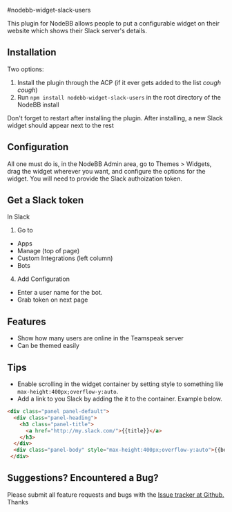 #nodebb-widget-slack-users

This plugin for NodeBB allows people to put a configurable widget on their website which shows their Slack server's details.

## Installation
 
Two options:

 1.  Install the plugin through the ACP (if it ever gets added to the list *cough cough*)
 2.  Run `npm install nodebb-widget-slack-users` in the root directory of the NodeBB install

Don't forget to restart after installing the plugin. After installing, a new Slack widget should appear next to the rest

## Configuration
All one must do is, in the NodeBB Admin area, go to Themes > Widgets, drag the widget wherever you want, and configure the options for the widget.  You will need to provide the Slack authoization token.

## Get a Slack token

In Slack

1. Go to
  * Apps
  * Manage (top of page)
  * Custom Integrations (left column)
  * Bots
4. Add Configuration
  * Enter a user name for the bot.
  * Grab token on next page

## Features
* Show how many users are online in the Teamspeak server
* Can be themed easily

## Tips
* Enable scrolling in the widget container by setting style to something lile `max-height:400px;overflow-y:auto`.
* Add a link to you Slack by adding the it to the container.  Example below.
```html
<div class="panel panel-default">
  <div class="panel-heading">
    <h3 class="panel-title">
      <a href="http://my.slack.com/">{{title}}</a>
    </h3>
  </div>
  <div class="panel-body" style="max-height:400px;overflow-y:auto">{{body}}</div>
 </div>
```

## Suggestions? Encountered a Bug?
Please submit all feature requests and bugs with the [Issue tracker at Github.](https://github.com/sunsetbrew/nodebb-widget-slack-users/issues) Thanks
